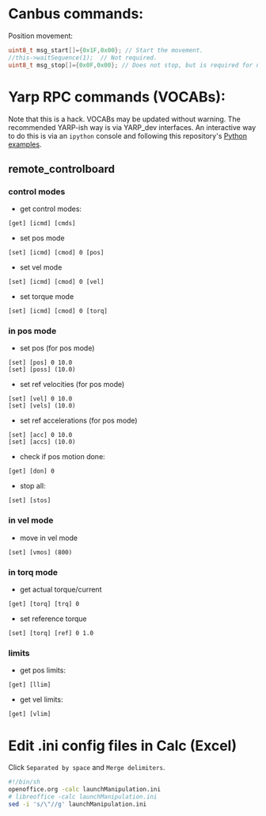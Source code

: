 # Canbus commands:

Position movement:
```c
uint8_t msg_start[]={0x1F,0x00}; // Start the movement.
//this->waitSequence(1);  // Not required.
uint8_t msg_stop[]={0x0F,0x00}; // Does not stop, but is required for next start.
```

# Yarp RPC commands (VOCABs):

Note that this is a hack. VOCABs may be updated without warning. The recommended YARP-ish way is via YARP_dev interfaces. An interactive way to do this is via an `ipython` console and following this repository's [Python examples](https://github.com/roboticslab-uc3m/yarp-devices/tree/develop/example/python).

## remote_controlboard
### control modes
* get control modes:
```
[get] [icmd] [cmds]
```

* set pos mode
```
[set] [icmd] [cmod] 0 [pos]
```

* set vel mode
```
[set] [icmd] [cmod] 0 [vel]
```

* set torque mode
```
[set] [icmd] [cmod] 0 [torq]
```

### in pos mode
* set pos (for pos mode)
```
[set] [pos] 0 10.0
[set] [poss] (10.0)
```

* set ref velocities (for pos mode)
```
[set] [vel] 0 10.0
[set] [vels] (10.0)
```

* set ref accelerations (for pos mode)
```
[set] [acc] 0 10.0
[set] [accs] (10.0)
```

* check if pos motion done:
```
[get] [don] 0
```

* stop all:
```
[set] [stos]
```

### in vel mode
* move in vel mode
```
[set] [vmos] (800)
```

### in torq mode
* get actual torque/current
```
[get] [torq] [trq] 0
```

* set reference torque
```
[set] [torq] [ref] 0 1.0
```

### limits
* get pos limits:
```
[get] [llim]
```

* get vel limits:
```
[get] [vlim]
```

# Edit .ini config files in Calc (Excel)
Click `Separated by space` and `Merge delimiters`.
```bash
#!/bin/sh
openoffice.org -calc launchManipulation.ini
# libreoffice -calc launchManipulation.ini
sed -i 's/\"//g' launchManipulation.ini
```
